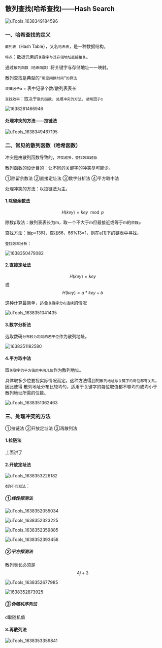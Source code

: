 ## 散列查找(哈希查找)——Hash Search

![uTools_1638349184596](images/uTools_1638349184596.png)

### 一、哈希查找的定义

`散列表`（Hash Table），又名`哈希表`，是一种数据结构。

`特点`：数据元素的`关键字与其存储地址直接相关`。

通过`散列函数（哈希函数）`将关键字与存储地址一一映射。

散列查找是典型的`“用空间换时间”的算法`

`装填因子α` = 表中记录个数/散列表表长

`查找效率`：取决于`散列函数`、`处理冲突的方法`、`装填因子α`

![1638281466946](images/1638281466946.jpg)

#### 处理冲突的方法——拉链法

![uTools_1638349467195](images/uTools_1638349467195.png)

### 二、常见的散列函数（哈希函数）

冲突是由散列函数导致的，`冲突越多，查找效率越低`

散列函数的设计目的：让不同的关键字的冲突尽可能少。

①除留余数法
②直接定址法
③数字分析法
④平方取中法

处理冲突的方法：以拉链法为主。

#### 1.除留余数法

$$H(key)=key\mod{p}$$

除数p取法：散列表表长为m，取一个不大于m但最接近或等于m的`质数p`

查找方法：当p=13时，查找66，66%13=1，则在a[1]下的链表中寻找。

`查找效率分析`：

![1638350479082](images/1638350479082.jpg)

#### 2.直接定址法

$$H(key)=key$$ 或 $$H(key)=a*key+b$$ 

这种计算最简单，适合`关键字分布连续`的情况

![uTools_1638351041435](images/uTools_1638351041435.png)

#### 3.数字分析法

选取数码`分布较为均匀的若干位`作为散列地址。

![1638351182580](images/1638351182580.png)

#### 4.平方取中法

取`关键字的平方值的中间几位`作为散列地址。

具体取多少位要视实际情况而定。这种方法得到的`散列地址与关键字的每位都有关系`，因此使得
散列地址分布比较均匀，适用于关键字的每位取值都不够均匀或均小于散列地址所需的位数。

![uTools_1638351362463](images/uTools_1638351362463.png)

###  三、处理冲突的方法

①拉链法
②开放定址法
③再散列法

#### 1.拉链法

上面讲了

#### 2.开放定址法

![uTools_1638353226182](images/uTools_1638353226182.png)

`d的不同取法`：

##### ①线性探测法

![uTools_1638352055034](images/uTools_1638352055034.png)

![uTools_1638352323225](images/uTools_1638352323225.png)

![uTools_1638352359885](images/uTools_1638352359885.png)

![uTools_1638352393458](images/uTools_1638352393458.png)

##### ②平方探测法

散列表长必须是$$4j+3$$

![uTools_1638352677985](images/uTools_1638352677985.png)

![1638352873925](images/1638352873925.png)

##### ③伪随机序列法

d取随机值

#### 3.再散列法

![uTools_1638353359841](images/uTools_1638353359841.png)

